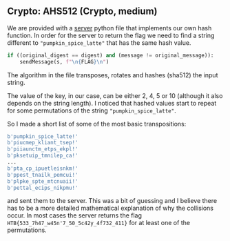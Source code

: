 ## Crypto: AHS512 (Crypto, medium)

We are provided with a [server](server.py) python file that implements our own hash function. In order for the server to return the flag we need to find a string different to `"pumpkin_spice_latte"` that has the same hash value.

```python
if ((original_digest == digest) and (message != original_message)):
    sendMessage(s, f"\n{FLAG}\n") 
```
The algorithm in the file transposes, rotates and hashes (sha512) the input string. 

The value of the key, in our case, can be either 2, 4, 5 or 10 (although it also depends on the string length). I noticed that hashed values start to repeat for some permutations of the string `"pumpkin_spice_latte"`. 

So I made a short list of some of the most basic transpositions:
```python
b'pumpkin_spice_latte!'
b'piucmep_kliant_tsep!'
b'piiaunctm_etps_ekpl!'
b'pksetuip_tmnilep_ca!'
...
b'pta_cp_ipuetleisnkm!'
b'ppest_tnailk_pemcui!'
b'plpke_spte_mtcnuaii!'
b'pettal_ecips_nikpmu!'
```
and sent them to the server. This was a bit of guessing and I believe there has to be a more detailed mathematical explanation of why the collisions occur. In most cases the server returns the flag `HTB{533_7h47_w45n'7_50_5c42y_4f732_411}` for at least one of the permutations.